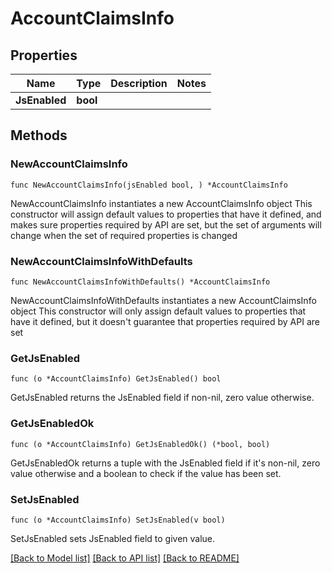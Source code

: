 # AccountClaimsInfo

## Properties

Name | Type | Description | Notes
------------ | ------------- | ------------- | -------------
**JsEnabled** | **bool** |  | 

## Methods

### NewAccountClaimsInfo

`func NewAccountClaimsInfo(jsEnabled bool, ) *AccountClaimsInfo`

NewAccountClaimsInfo instantiates a new AccountClaimsInfo object
This constructor will assign default values to properties that have it defined,
and makes sure properties required by API are set, but the set of arguments
will change when the set of required properties is changed

### NewAccountClaimsInfoWithDefaults

`func NewAccountClaimsInfoWithDefaults() *AccountClaimsInfo`

NewAccountClaimsInfoWithDefaults instantiates a new AccountClaimsInfo object
This constructor will only assign default values to properties that have it defined,
but it doesn't guarantee that properties required by API are set

### GetJsEnabled

`func (o *AccountClaimsInfo) GetJsEnabled() bool`

GetJsEnabled returns the JsEnabled field if non-nil, zero value otherwise.

### GetJsEnabledOk

`func (o *AccountClaimsInfo) GetJsEnabledOk() (*bool, bool)`

GetJsEnabledOk returns a tuple with the JsEnabled field if it's non-nil, zero value otherwise
and a boolean to check if the value has been set.

### SetJsEnabled

`func (o *AccountClaimsInfo) SetJsEnabled(v bool)`

SetJsEnabled sets JsEnabled field to given value.



[[Back to Model list]](../README.md#documentation-for-models) [[Back to API list]](../README.md#documentation-for-api-endpoints) [[Back to README]](../README.md)


